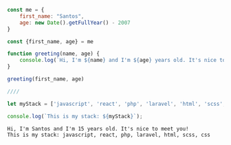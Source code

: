 ``` javascript
const me = {
    first_name: "Santos",
    age: new Date().getFullYear() - 2007
}

const {first_name, age} = me

function greeting(name, age) {
    console.log(`Hi, I'm ${name} and I'm ${age} years old. It's nice to meet you!`) 
}

greeting(first_name, age)

////

let myStack = ['javascript', 'react', 'php', 'laravel', 'html', 'scss', 'css'];

console.log(`This is my stack: ${myStack}`);

```
``` console
Hi, I'm Santos and I'm 15 years old. It's nice to meet you!
This is my stack: javascript, react, php, laravel, html, scss, css
```


<!--
### Wat heb ik de afgelopen week gedaan?
<!-a-START_SECTION:waka-a->

```text
JavaScript   2 hrs 12 mins   ██████████████████▓░░░░░░   74.43 %
Markdown     18 mins         ██▓░░░░░░░░░░░░░░░░░░░░░░   10.65 %
CSS          11 mins         █▓░░░░░░░░░░░░░░░░░░░░░░░   06.66 %
Text         4 mins          ▓░░░░░░░░░░░░░░░░░░░░░░░░   02.36 %
JSON         3 mins          ▓░░░░░░░░░░░░░░░░░░░░░░░░   02.09 %
HTML         2 mins          ▒░░░░░░░░░░░░░░░░░░░░░░░░   01.55 %
```

<!-a-END_SECTION:waka-a-> 
-->


<!--<p>&nbsp;<img align="center" src="https://github-readme-stats.vercel.app/api?username=santosvdw&show_icons=true&locale=en" alt="santosvdw" /></p>-->
